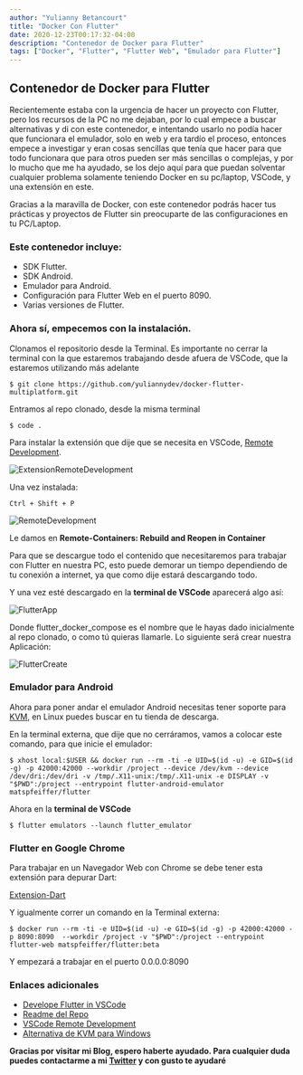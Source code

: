 ```yaml
---
author: "Yulianny Betancourt"
title: "Docker Con Flutter"
date: 2020-12-23T00:17:32-04:00
description: "Contenedor de Docker para Flutter"
tags: ["Docker", "Flutter", "Flutter Web", "Emulador para Flutter"]
---
```


## Contenedor de Docker para Flutter

Recientemente estaba con la urgencia de hacer un proyecto con Flutter, pero los recursos de la PC no me dejaban, por lo cual empece a buscar alternativas y di con este contenedor, e intentando usarlo no podía hacer que funcionara el emulador, solo en web y era tardío el proceso, entonces empece a investigar y eran cosas sencillas que tenía que hacer para que todo funcionara que para otros pueden ser más sencillas o complejas, y por lo mucho que me ha ayudado, se los dejo aquí para que puedan solventar cualquier problema solamente teniendo Docker en su pc/laptop, VSCode, y una extensión en este.

Gracias a la maravilla de Docker, con este contenedor podrás hacer tus prácticas y proyectos de Flutter sin preocuparte de las configuraciones en tu PC/Laptop.

### Este contenedor incluye:

- SDK Flutter.
- SDK Android.
- Emulador para Android.
- Configuración para Flutter Web en el puerto 8090.
- Varias versiones de Flutter.


### Ahora sí, empecemos con la instalación.

Clonamos el repositorio desde la Terminal. Es importante no cerrar la terminal con la que estaremos trabajando desde afuera de VSCode, que la estaremos utilizando más adelante

` $ git clone https://github.com/yuliannydev/docker-flutter-multiplatform.git `

Entramos al repo clonado, desde la misma terminal

` $ code . `

Para instalar la extensión que dije que se necesita en VSCode, [Remote Development](https://marketplace.visualstudio.com/items?itemName=ms-vscode-remote.vscode-remote-extensionpack).

![ExtensionRemoteDevelopment](https://i.imgur.com/CxZ6sUq.png)

Una vez instalada:

` Ctrl + Shift + P `

![RemoteDevelopment](https://i.imgur.com/dIgz3NK.png)

Le damos en **Remote-Containers: Rebuild and Reopen in Container**

Para que se descargue todo el contenido que necesitaremos para trabajar con Flutter en nuestra PC, esto puede demorar un tiempo dependiendo de tu conexión a internet, ya que como dije estará descargando todo.

Y una vez esté descargado en la **terminal de VSCode** aparecerá algo así:

![FlutterApp](https://i.imgur.com/rIiW1s8.png)

Donde flutter_docker_compose es el nombre que le hayas dado inicialmente al repo clonado, o como tú quieras llamarle. Lo siguiente será crear nuestra Aplicación:


![FlutterCreate](https://i.imgur.com/AEIMQFg.png)


### Emulador para Android

Ahora para poner andar el emulador Android necesitas tener soporte para [KVM](https://www.linux-kvm.org/page/Main_Page), en Linux puedes buscar en tu tienda de descarga.

En la terminal externa, que dije que no cerráramos, vamos a colocar este comando, para que inicie el emulador:

` $ xhost local:$USER && docker run --rm -ti -e UID=$(id -u) -e GID=$(id -g) -p 42000:42000 --workdir /project --device /dev/kvm --device /dev/dri:/dev/dri -v /tmp/.X11-unix:/tmp/.X11-unix -e DISPLAY -v "$PWD":/project --entrypoint flutter-android-emulator  matspfeiffer/flutter `

Ahora en la **terminal de VSCode**

` $ flutter emulators --launch flutter_emulator `

### Flutter en Google Chrome

Para trabajar en un Navegador Web con Chrome se debe tener esta extensión para depurar Dart:

[Extension-Dart](https://chrome.google.com/webstore/detail/dart-debug-extension/eljbmlghnomdjgdjmbdekegdkbabckhm)

Y igualmente correr un comando en la Terminal externa:

` $ docker run --rm -ti -e UID=$(id -u) -e GID=$(id -g) -p 42000:42000 -p 8090:8090  --workdir /project -v "$PWD":/project --entrypoint flutter-web matspfeiffer/flutter:beta `

Y empezará a trabajar en el puerto 0.0.0.0:8090

### Enlaces adicionales
- [Develope Flutter in VSCode](https://dev.to/matsp/develop-flutter-in-a-vs-code-devcontainer-350g)
- [Readme del Repo](https://github.com/yuliannydev/docker-flutter-multiplatform)
- [VSCode Remote Development](https://code.visualstudio.com/docs/remote/remote-overview)
- [Alternativa de KVM para Windows](https://www.profesionalreview.com/2019/01/06/habilitar-hyper-v-windows-10/)


**Gracias por visitar mi Blog, espero haberte ayudado. Para cualquier duda puedes contactarme a mi [Twitter](https://twitter.com/yuliannydev) y con gusto te ayudaré**
